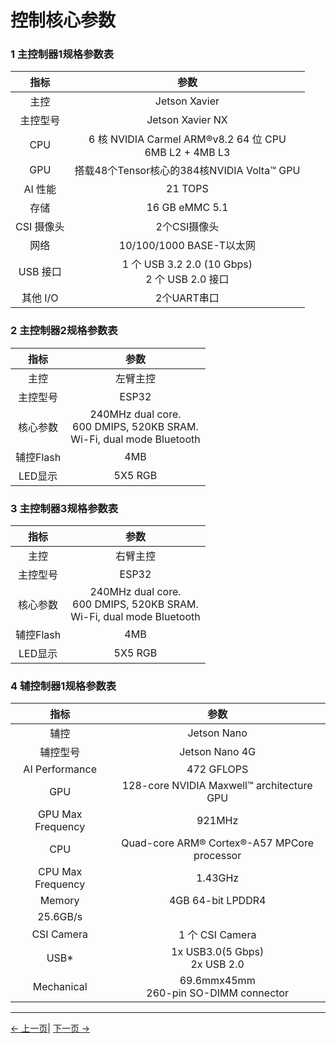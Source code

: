 # 控制核心参数

<!-- <img src="../../resources/8-FilesDownload/2-serialproduct/image.png " width="800" height="auto" /> -->

### 1 主控制器1规格参数表

| 指标            | 参数         |
| :---------------: | :----------------: |
| 主控     | Jetson Xavier       |
| 主控型号 | Jetson Xavier NX           |
| CPU             | 6 核 NVIDIA Carmel ARM®v8.2 64 位 CPU <br> 6MB L2 + 4MB L3 |
| GPU           | 搭载48个Tensor核心的384核NVIDIA Volta™ GPU |
| AI 性能       | 21 TOPS        |
| 存储        | 16 GB eMMC 5.1         |
| CSI 摄像头      | 2个CSI摄像头 |
| 网络     | 10/100/1000 BASE-T以太网|
| USB 接口    | 1 个 USB 3.2 2.0 (10 Gbps) <br> 2 个 USB 2.0 接口|
| 其他 I/O  | 2个UART串口|


### 2 主控制器2规格参数表

| 指标            | 参数         |
| :---------------: | :----------------: |
| 主控     | 左臂主控      |
| 主控型号 | ESP32           |
| 核心参数 | 240MHz dual core. <br> 600 DMIPS, 520KB SRAM. <br> Wi-Fi, dual mode Bluetooth |
| 辅控Flash | 4MB                |
| LED显示 | 5X5 RGB |

### 3 主控制器3规格参数表

| 指标            | 参数         |
| :---------------: | :----------------: |
| 主控     | 右臂主控      |
| 主控型号 | ESP32           |
| 核心参数 | 240MHz dual core. <br> 600 DMIPS, 520KB SRAM. <br> Wi-Fi, dual mode Bluetooth |
| 辅控Flash | 4MB                |
| LED显示 | 5X5 RGB |

### 4 辅控制器1规格参数表

| 指标            | 参数          |
| :--------------: | :----------------: |
| 辅控 | Jetson Nano          |
| 辅控型号 | Jetson Nano 4G       |
| AI Performance | 472 GFLOPS |
| GPU | 128-core NVIDIA Maxwell™ architecture GPU              |
| GPU Max Frequency | 921MHz |
| CPU | Quad-core ARM® Cortex®-A57 MPCore processor |
| CPU Max Frequency| 1.43GHz           |
| Memory | 4GB 64-bit LPDDR4
| 25.6GB/s|
| CSI Camera | 1 个 CSI Camera        |
| USB* | 1x USB3.0(5 Gbps)<br>2x  USB 2.0   |
| Mechanical |69.6mmx45mm<br>260-pin SO-DIMM connector |


---

[← 上一页](../2-ProductFeature/2.1-MachineSpecification.md)| [下一页 →](../2-ProductFeature/2.3-MechanicalStructureParameter.md)